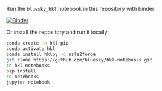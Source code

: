 Run the `bluesky_hkl` notebook in this repository with binder:

[![Binder](https://mybinder.org/badge_logo.svg)](https://mybinder.org/v2/gh/bluesky/hkl-notebooks/main)

Or install the repository and run it locally:
```bash
conda create -n hkl pip
conda activate hkl
conda install hklpy -c nsls2forge
git clone https://github.com/bluesky/hkl-notebooks.git
cd hkl-notebooks
pip install .
cd notebooks
jupyter notebook
```